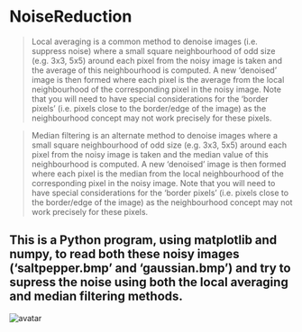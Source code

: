 # NoiseReduction

> Local averaging is a common method to denoise images (i.e. suppress noise) where a small square neighbourhood of odd size (e.g. 3x3, 5x5) around each pixel from the noisy image is taken and the average of this neighbourhood is computed. A new ‘denoised’ image is then formed where each pixel is the average from the local neighbourhood of the corresponding pixel  in  the  noisy  image.  Note  that  you  will  need  to  have  special  considerations  for  the ‘border pixels’ (i.e. pixels close  to  the  border/edge  of  the  image)  as  the  neighbourhood concept may not work precisely for these pixels. 

> Median filtering is an alternate method to denoise images where a small square neighbourhood of odd size (e.g. 3x3, 5x5) around each pixel from the noisy image is taken and the median value of this neighbourhood is computed. A new ‘denoised’ image is then formed where each pixel is the median from the local neighbourhood of the corresponding pixel  in  the  noisy  image.  Note  that  you  will  need  to  have  special  considerations  for  the ‘border pixels’ (i.e. pixels close to the border/edge of the image) as the neighbourhood concept may not work precisely for these pixels.

## This is a Python program, using matplotlib and numpy, to read both these noisy images (‘saltpepper.bmp’ and ‘gaussian.bmp’) and try to supress the noise using both the local averaging and median filtering methods.

![avatar](http://api.jovel.net/show.png)